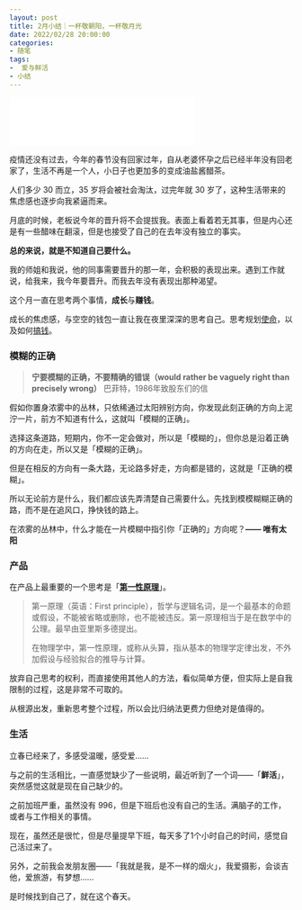 ```yaml
---
layout: post
title: 2月小结｜一杯敬朝阳，一杯敬月光
date: 2022/02/28 20:00:00
categories:
- 随笔
tags:
-  爱与鲜活
- 小结
---
```


<iframe frameborder="no" border="0" marginwidth="0" marginheight="0" width=330 height=86 src="//music.163.com/outchain/player?type=2&id=569200213&auto=1&height=66"></iframe>

疫情还没有过去，今年的春节没有回家过年，自从老婆怀孕之后已经半年没有回老家了，生活不再是一个人，小日子也更加多的变成油盐酱醋茶。

人们多少 30 而立，35 岁将会被社会淘汰，过完年就 30 岁了，这种生活带来的焦虑感也逐步向我紧逼而来。

月底的时候，老板说今年的晋升将不会提拔我。表面上看着若无其事，但是内心还是有一些醋味在翻滚，但是也接受了自己的在去年没有独立的事实。

**总的来说，就是不知道自己要什么。**

我的师姐和我说，他的同事需要晋升的那一年，会积极的表现出来。遇到工作就说，给我来，我今年要晋升。而我去年没有表现出那种渴望。



这个月一直在思考两个事情，**成长**与**赚钱**。

成长的焦虑感，与空空的钱包一直让我在夜里深深的思考自己。思考规划[使命](https://blog.naaln.com/2022/02/mission/)，以及如何[搞钱](https://blog.naaln.com/2022/02/make-money/)。



### 模糊的正确

> **宁要模糊的正确，不要精确的错误（would rather be vaguely right than precisely wrong）**
> 巴菲特，1986年致股东们的信

假如你置身浓雾中的丛林，只依稀通过太阳辨别方向，你发现此刻正确的方向上泥泞一片，前方不知道有什么，这就叫「模糊的正确」。

选择这条道路，短期内，你不一定会做对，所以是「模糊的」，但你总是沿着正确的方向在走，所以又是「模糊的正确」。

但是在相反的方向有一条大路，无论路多好走，方向都是错的，这就是「正确的模糊」。

所以无论前方是什么，我们都应该先弄清楚自己需要什么。先找到模模糊糊正确的路，而不是在追风口，挣快钱的路上。



在浓雾的丛林中，什么才能在一片模糊中指引你「正确的」方向呢？**—— 唯有太阳**



### 产品

在产品上最重要的一个思考是「[**第一性原理**](https://wiki.mbalib.com/wiki/%E7%AC%AC%E4%B8%80%E6%80%A7%E5%8E%9F%E7%90%86)」。

>第一原理（英语：First principle），哲学与逻辑名词，是一个最基本的命题或假设，不能被省略或删除，也不能被违反。第一原理相当于是在数学中的公理。最早由亚里斯多德提出。
>
>在物理学中，第一性原理，或称从头算，指从基本的物理学定律出发，不外加假设与经验拟合的推导与计算。



放弃自己思考的权利，而直接使用其他人的方法，看似简单方便，但实际上是自我限制的过程，这是非常不可取的。

从根源出发，重新思考整个过程，所以会比归纳法更费力但绝对是值得的。



### 生活

立春已经来了，多感受温暖，感受爱……

与之前的生活相比，一直感觉缺少了一些说明，最近听到了一个词——「**鲜活**」，突然感觉这就是现在自己缺少的。

之前加班严重，虽然没有 996，但是下班后也没有自己的生活。满脑子的工作，或者与工作相关的事情。

现在，虽然还是很忙，但是尽量提早下班，每天多了1个小时自己的时间，感觉自己活过来了。



另外，之前我会发朋友圈——「我就是我，是不一样的烟火」，我爱摄影，会谈吉他，爱旅游，有梦想……

是时候找到自己了，就在这个春天。

